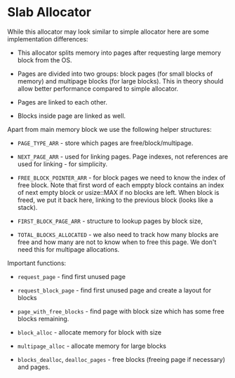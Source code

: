# Slab Allocator

While this allocator may look similar to simple allocator here are some implementation differences:

- This allocator splits memory into pages after requesting large memory block from the OS.

- Pages are divided into two groups: block pages (for small blocks of memory) and multipage blocks (for large blocks). This in theory should allow better performance compared to simple allocator.

- Pages are linked to each other.

- Blocks inside page are linked as well.

Apart from main memory block we use the following helper structures:

- `PAGE_TYPE_ARR` - store which pages are free/block/multipage.

- `NEXT_PAGE_ARR` - used for linking pages. Page indexes, not references are used for linking - for simplicity.

- `FREE_BLOCK_POINTER_ARR` - for block pages we need to know the index of free block. Note that first word of each emppty block contains an index of next empty block or usize::MAX if no blocks are left. When block is freed, we put it back here, linking to the previous block (looks like a stack).

- `FIRST_BLOCK_PAGE_ARR` - structure to lookup pages by block size,

- `TOTAL_BLOCKS_ALLOCATED` - we also need to track how many blocks are free and how many are not to know when to free this page. We don't need this for multipage allocations.

Important functions:

- `request_page` - find first unused page

- `request_block_page` - find first unused page and create a layout for blocks

- `page_with_free_blocks` - find page with block size which has some free blocks remaining.

- `block_alloc` - allocate memory for block with size

- `multipage_alloc` - allocate memory for large blocks

- `blocks_dealloc`, `dealloc_pages` - free blocks (freeing page if necessary) and pages.
